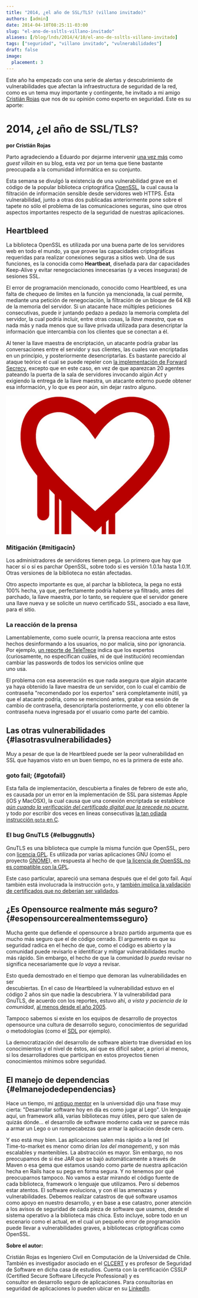 ```yaml
---
title: "2014, ¿el año de SSL/TLS? (villano invitado)"
authors: [admin]
date: 2014-04-10T08:25:11-03:00
slug: "el-ano-de-ssltls-villano-invitado"
aliases: [/blog/lnds/2014/4/10/el-ano-de-ssltls-villano-invitado]
tags: ["seguridad", "villano invitado", "vulnerabilidades"]
draft: false
image:
  placement: 3
---
```


Este año ha empezado con una serie de alertas y descubrimiento de
vulnerabilidades que afectan la infraestructura de seguridad de la red,
como es un tema muy importante y contingente, he invitado a mi amigo
[Cristián Rojas](https://twitter.com/injenierobarsa) que nos de su
opinión como experto en seguridad. Este es su aporte:

2014, ¿el año de SSL/TLS? 
=========================

**por Cristián Rojas**

Parto agradeciendo a Eduardo por dejarme intervenir [una vez más](/2012/11/disclosure-no-es-llegar-y-hacerlo.html)
como *guest villain* en su blog, esta vez por un tema que tiene bastante
preocupada a la comunidad informática en su conjunto.

Esta semana se divulgó la existencia de una vulnerabilidad grave en el
código de la popular biblioteca criptográfica
[OpenSSL](https://www.openssl.org/), la cual causa la filtración de
información sensible desde servidores web HTTPS. Ésta vulnerabilidad,
junto a otras dos publicadas anteriormente pone sobre el tapete no sólo
el problema de las comunicaciones seguras, sino que otros aspectos
importantes respecto de la seguridad de nuestras aplicaciones.

Heartbleed
----------

La biblioteca OpenSSL es utilizada por una buena parte de los servidores
web en todo el mundo, ya que provee las capacidades criptográficas
requeridas para realizar conexiones seguras a sitios web. Una de sus
funciones, es la conocida como **Heartbeat**, diseñada para dar
capacidades Keep-Alive y evitar renegociaciones innecesarias (y a veces
inseguras) de sesiones SSL.

El error de programación mencionado, conocido como Heartbleed, es una
falta de chequeo de limites en la función ya mencionada, la cual
permite, mediante una petición de renegociación, la filtración de un
bloque de 64 KB de la memoria del servidor. Si un atacante hace
múltiples peticiones consecutivas, puede ir juntando pedazo a pedazo la
memoria completa del servidor, la cual podría incluir, entre otras
cosas, la *llave maestra*, que es nada más y nada menos que su llave
privada utilizada para desencriptar la información que intercambia con
los clientes que se conectan a él.

Al tener la llave maestra de encriptación, un atacante podría grabar
las
conversaciones entre el servidor y sus clientes, las cuales van
encriptadas en un principio, y posteriormente desencriptarlas. Es
bastante parecido al ataque teórico el cual se puede repeler con [la
implementación de Forward Secrecy](http://vimeo.com/80837142), excepto
que en este caso, en vez de que aparezcan 20 agentes pateando la puerta
de la sala de servidores invocando algún *Act* y exigiendo la entrega de
la llave maestra, un atacante externo puede obtener esa información, y
lo que es peor aún, sin dejar rastro alguno.

![](heartbleed1.jpg)

### Mitigación {#mitigacin}

Los administradores de servidores tienen pega. Lo primero que hay que
hacer sí o sí es parchar OpenSSL, sobre todo si es versión 1.0.1a hasta
1.0.1f. Otras versiones de la biblioteca no están afectadas.

Otro aspecto importante es que, al parchar la biblioteca, la pega no
está 100% hecha, ya que, perfectamente podría haberse ya filtrado, antes
del parchado, la llave maestra, por lo tanto, se requiere que el
servidor genere una llave nueva y se solicite un nuevo certificado SSL,
asociado a esa llave, para el sitio.

### La reacción de la prensa 

Lamentablemente, como suele ocurrir, la prensa reacciona ante estos
hechos desinformando a los usuarios, no por malicia, sino por ignorancia. Por
ejemplo, [un reporte de TeleTrece](http://www.13.cl/t13/tecnologia/falla-de-seguridad-en-internet-expone-millones-de-contrasenas-y-datos)
indica que los expertos (curiosamente, no especifican cuáles, ni de qué
institución) recomiendan cambiar las passwords de todos los servicios
online que\
uno usa.

El problema con esa aseveración es que nada asegura que algún atacante
ya haya obtenido la llave maestra de un servidor, con lo cual el cambio
de contraseña "recomendado por los expertos" será completamente
inútil, ya que el atacante podría, como se mencionó antes, grabar esa
sesión de cambio de contraseña, desencriptarla posteriormente, y con
ello obtener la contraseña nueva ingresada por el usuario como parte del
cambio.

Las otras vulnerabilidades {#lasotrasvulnerabilidades}
--------------------------

Muy a pesar de que la de Heartbleed puede ser la peor vulnerabilidad en
SSL que hayamos visto en un buen tiempo, no es la primera de este año.

### goto fail; {#gotofail}

Esta falla de implementación, descubierta a finales de febrero de este
año, es causada por un error en la implementación de SSL para sistemas
Apple (iOS y MacOSX), la cual causa que una conexión encriptada se
establece [*aún cuando la verificación del certificado digital que la
precede no ocurre*](http://nakedsecurity.sophos.com/2014/02/24/anatomy-of-a-goto-fail-apples-ssl-bug-explained-plus-an-unofficial-patch/),
y todo por escribir dos veces en lineas consecutivas [la tan odiada
instrucción `goto` en C](https://xkcd.com/292/).

### El bug GnuTLS {#elbuggnutls}

GnuTLS es una biblioteca que cumple la misma función que OpenSSL, pero
con [licencia GPL](https://www.gnu.org/licenses/gpl.html). Es utilizada por
varias aplicaciones GNU (como el proyecto
[GNOME](http://www.gnome.org)), en respuesta al hecho de que [la
licencia de OpenSSL no es compatible con la
GPL](https://en.wikipedia.org/wiki/GnuTLS#License_and_motivation).

Este caso particular, apareció una semana después que el del goto fail.
Aquí también está involucrada la instrucción `goto`, y [también implica la
validación de certificados que no deberían ser
validados](http://blog.existentialize.com/the-story-of-the-gnutls-bug.html).

¿Es Opensource realmente más seguro? {#esopensourcerealmentemsseguro}
------------------------------------

Mucha gente que defiende el opensource a brazo partido argumenta que es
mucho más seguro que el de código cerrado. El argumento es que su seguridad
radica en el hecho de que, como el código es abierto y la comunidad
puede revisarlo e identificar y mitigar vulnerabilidades mucho más
rápido. Sin embargo, el hecho de que la comunidad *lo pueda* revisar no
significa necesariamente que *lo vaya* a revisar.

Esto queda demostrado en el tiempo que demoran las vulnerabilidades en
ser\
descubiertas. En el caso de Heartbleed la vulnerabilidad estuvo en el
código 2 años sin que nadie la descubriera. Y la vulnerabilidad para
GnuTLS, de acuerdo con los reportes, estuvo ahí, *a vista y paciencia de
la comunidad*, [al menos desde el año 2005](http://www.reddit.com/r/netsec/comments/1zhjwh/certificate_verification_vulnerability_in_all/cftxbe5).

Tampoco sabemos si existe en los equipos de desarrollo de proyectos
opensource una cultura de desarrollo seguro, conocimientos de seguridad
o metodologías (como el [SDL](https://www.microsoft.com/security/sdl/default.aspx) por
ejemplo). 

La democratización del desarrollo de software abierto trae diversidad en
los conocimientos y el nivel de éstos, así que es difícil saber, a priori al
menos, si los desarrolladores que participan en estos proyectos tienen
conocimientos mínimos sobre seguridad.

El manejo de dependencias {#elmanejodedependencias}
-------------------------

Hace un tiempo, mi [antiguo mentor](http://pregrado.dii.uchile.cl/academico/jorge-aravena-salazar/)
en la universidad dijo una frase muy cierta: "Desarrollar software hoy
en día es como jugar al Lego". Un lenguaje aquí, un framework allá,
varias bibliotecas muy útiles, pero que salen de quizás dónde\... el
desarrollo de software moderno cada vez se parece más a armar un Lego o
un rompecabezas que armar la aplicación desde cero.

Y eso está muy bien. Las aplicaciones salen más rápido a la red (el\
Time-to-market es menor como dirían *los del management*), y son más
escalables y mantenibles. La abstracción es mayor. Sin embargo, no nos
preocupamos de si ése JAR que se bajó automáticamente a través de Maven
o esa gema que estamos usando como parte de nuestra aplicación hecha en
Rails hace su pega en forma segura. Y no tenemos por qué preocuparnos
tampoco. No vamos a estar mirando el código fuente de cada biblioteca,
framework o lenguaje que utilizamos. Pero sí debemos estar atentos. El
software evoluciona, y con él las amenazas y vulnerabilidades. Debemos
realizar catastros de qué software usamos como apoyo en nuestro
desarrollo, y en base a ese catastro, poner atención a los avisos de
seguridad de cada pieza de software que usamos, desde el sistema
operativo a la biblioteca más chica. Esto incluye, sobre todo en un
escenario como el actual, en el cual un pequeño error de programación
puede llevar a vulnerabilidades graves, a bibliotecas criptográficas
como OpenSSL.

**Sobre el autor:**

Cristián Rojas es Ingeniero Civil en Computación de la Universidad de
Chile.\
También es investigador asociado en el [CLCERT](http://www.clcert.cl) y
es profesor de Seguridad de Software en dicha casa de estudios. Cuenta
con la certificación CSSLP (Certified Secure Software Lifecycle
Professional) y es\
consultor en desarrollo seguro de aplicaciones. Para consultorías en
seguridad de aplicaciones lo pueden ubicar en su
[LinkedIn](http://www.linkedin.com/in/crirojas/es).
